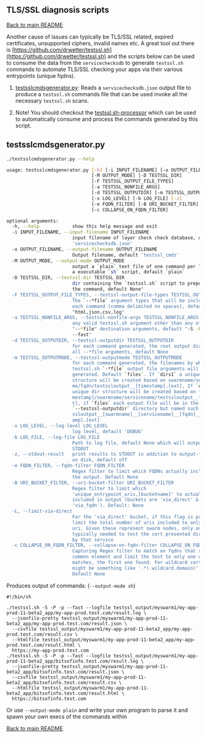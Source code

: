 ## <a id="tlsssltools"></a>TLS/SSL diagnosis scripts

[Back to main README](../README.md)

Another cause of issues can typically be TLS/SSL related, expired certificates, unsupported ciphers, invalid names etc. A great tool out there is [https://github.com/drwetter/testssl.sh](https://github.com/drwetter/testssl.sh) and the scripts below can be used to consume the data from the `servicechecksdb` to generate `testssl.sh` commands to automate TLS/SSL checking your apps via their various entrypoints (unique fqdns).

1. [testsslcmdsgenerator.py](#testsslcmdsgenerator): Reads a `servicechecksdb.json` output file to produce a `testssl.sh` commands file that can be used invoke all the necessary `testssl.sh` scans.

2. Note! You should checkout the [testssl.sh-processor](https://github.com/bitsofinfo/testssl.sh-processor) which can be used to automatically consume and process the commands generated by this script.


## <a id="testsslcmdsgenerator"></a>testsslcmdsgenerator.py

```bash
./testsslcmdsgenerator.py --help                                                                                                           ✱

usage: testsslcmdsgenerator.py [-h] [-i INPUT_FILENAME] [-o OUTPUT_FILENAME]
                               [-M OUTPUT_MODE] [-D TESTSSL_DIR]
                               [-F TESTSSL_OUTPUT_FILE_TYPES]
                               [-a TESTSSL_NONFILE_ARGS]
                               [-d TESTSSL_OUTPUTDIR] [-m TESTSSL_OUTPUTMODE]
                               [-x LOG_LEVEL] [-b LOG_FILE] [-z]
                               [-e FQDN_FILTER] [-B URI_BUCKET_FILTER] [-L]
                               [-c COLLAPSE_ON_FQDN_FILTER]

optional arguments:
  -h, --help            show this help message and exit
  -i INPUT_FILENAME, --input-filename INPUT_FILENAME
                        input filename of layer check check database, default:
                        'servicechecksdb.json'
  -o OUTPUT_FILENAME, --output-filename OUTPUT_FILENAME
                        Output filename, default 'testssl_cmds'
  -M OUTPUT_MODE, --output-mode OUTPUT_MODE
                        output a `plain` text file of one command per line or
                        a executable `sh` script, default `plain`
  -D TESTSSL_DIR, --testssl-dir TESTSSL_DIR
                        dir containing the `testssl.sh` script to prepend to
                        the command, default None"
  -F TESTSSL_OUTPUT_FILE_TYPES, --testssl-output-file-types TESTSSL_OUTPUT_FILE_TYPES
                        The `--*file` argument types that will be included for
                        each command (comma delimited no spaces), default all:
                        "html,json,csv,log"
  -a TESTSSL_NONFILE_ARGS, --testssl-nonfile-args TESTSSL_NONFILE_ARGS
                        any valid testssl.sh argument other than any of the
                        "--*file" destination arguments, default "-S -P -p -U
                        --fast"
  -d TESTSSL_OUTPUTDIR, --testssl-outputdir TESTSSL_OUTPUTDIR
                        for each command generated, the root output dir for
                        all --*file arguments, default None
  -m TESTSSL_OUTPUTMODE, --testssl-outputmode TESTSSL_OUTPUTMODE
                        for each command generated, the filenames by which the
                        testssl.sh `-*file` output file arguments will be
                        generated. Default `files`. If `dirs1` a unique dir
                        structure will be created based on swarmname/servicena
                        me/fqdn/testssloutput__[timestamp].[ext], If `dirs2` a
                        unique dir structure will be created based on fqdn/[ti
                        mestamp]/swarmname/servicename/testssloutput__fqdn.[ex
                        t], if `files` each output file will be in the same
                        `--testssl-outputdir` directory but named such as test
                        ssloutput__[swarmname]__[servicename]__[fqdn]__[timest
                        amp].[ext]
  -x LOG_LEVEL, --log-level LOG_LEVEL
                        log level, default 'DEBUG'
  -b LOG_FILE, --log-file LOG_FILE
                        Path to log file, default None which will output to
                        STDOUT
  -z, --stdout-result   print results to STDOUT in addition to output-filename
                        on disk, default off
  -e FQDN_FILTER, --fqdn-filter FQDN_FILTER
                        Regex filter to limit which FQDNs actually include in
                        the output. Default None
  -B URI_BUCKET_FILTER, --uri-bucket-filter URI_BUCKET_FILTER
                        Regex filter to limit which
                        'unique_entrypoint_uris.[bucketname]' to actually
                        included in output (buckets are 'via_direct' &
                        'via_fqdn'). Default: None
  -L, --limit-via-direct
                        For the 'via_direct' bucket, if this flag is present:
                        limit the total number of uris included to only ONE
                        uri. Given these represent swarm nodes, only one is
                        typically needed to test the cert presented directly
                        by that service
  -c COLLAPSE_ON_FQDN_FILTER, --collapse-on-fqdn-filter COLLAPSE_ON_FQDN_FILTER
                        Capturing Regex filter to match on fqdns that share a
                        common element and limit the test to only one of those
                        matches, the first one found. For wildcard certs, this
                        might be something like '.*(.wildcard.domain)'.
                        Default None
```

Produces output of commands: (`--output-mode sh`)
```
#!/bin/sh

./testssl.sh -S -P -p --fast --logfile testssl_output/myswarm1/my-app-prod-11-beta2_app/my-app-prod.test.com/result.log \
  --jsonfile-pretty testssl_output/myswarm1/my-app-prod-11-beta2_app/my-app-prod.test.com/result.json \
  --csvfile testssl_output/myswarm1/my-app-prod-11-beta2_app/my-app-prod.test.com/result.csv \
  --htmlfile testssl_output/myswarm1/my-app-prod-11-beta2_app/my-app-prod.test.com/result.html \
  https://my-app-prod.test.com
./testssl.sh -S -P -p --fast --logfile testssl_output/myswarm1/my-app-prod-11-beta2_app/bitsofinfo.test.com/result.log \
  --jsonfile-pretty testssl_output/myswarm1/my-app-prod-11-beta2_app/bitsofinfo.test.com/result.json \
  --csvfile testssl_output/myswarm1/my-app-prod-11-beta2_app/bitsofinfo.test.com/result.csv \
  --htmlfile testssl_output/myswarm1/my-app-prod-11-beta2_app/bitsofinfo.test.com/result.html \
  https://bitsofinfo.test.com
```

Or use `--output-mode plain` and write your own program to parse it and spawn your own execs of the commands within

[Back to main README](../README.md)
